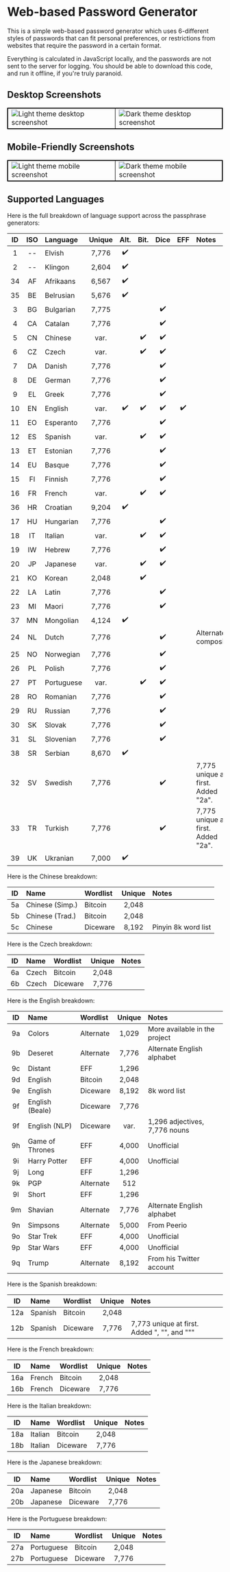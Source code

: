 # Web-based Password Generator
This is a simple web-based password generator which uses 6-different styles
of passwords that can fit personal preferences, or restrictions from
websites that require the password in a certain format.

Everything is calculated in JavaScript locally, and the passwords are not
sent to the server for logging. You should be able to download this code,
and run it offline, if you're truly paranoid.

## Desktop Screenshots
<table style="border-collapse: collapse; border: 1px solid black;">
<tr><td style="border: 1px solid black;">
<img alt="Light theme desktop screenshot" src="https://user-images.githubusercontent.com/699572/127556853-20914ceb-ea69-419a-8c52-10c33db7064b.png" />
</td><td style="border: 1px solid black;">
<img alt="Dark theme desktop screenshot" src="https://user-images.githubusercontent.com/699572/127556854-71a053ec-5b91-4cce-aa61-7bf9c6e0860b.png" />
</td></tr></table>

## Mobile-Friendly Screenshots
<table style="border-collapse: collapse; border: 1px solid black;">
<tr><td style="border: 1px solid black;">
<img alt="Light theme mobile screenshot" src="https://user-images.githubusercontent.com/699572/127557629-d80af7a3-3fc8-44cc-8c6f-f3f1d08ba424.png" />
</td><td style="border: 1px solid black;">
<img alt="Dark theme mobile screenshot" src="https://user-images.githubusercontent.com/699572/127557630-18b5d92d-2574-45eb-8d65-f0120ddc2f50.png" />
</td></tr></table>

## Supported Languages
Here is the full breakdown of language support across the passphrase generators:

| ID | ISO | Language   | Unique | Alt. | Bit. | Dice | EFF | Notes                              |
|:--:|:---:|:-----------|:------:|:----:|:----:|:----:|:---:|:-----------------------------------|
|  1 | --  | Elvish     | 7,776  |  ✔️   |      |      |     |                                    |
|  2 | --  | Klingon    | 2,604  |  ✔️   |      |      |     |                                    |
| 34 | AF  | Afrikaans  | 6,567  |  ✔️   |      |      |     |                                    | 
| 35 | BE  | Belrusian  | 5,676  |  ✔️   |      |      |     |                                    | 
|  3 | BG  | Bulgarian  | 7,775  |      |      |  ✔️   |     |                                    |
|  4 | CA  | Catalan    | 7,776  |      |      |  ✔️   |     |                                    |
|  5 | CN  | Chinese    |  var.  |      |  ✔️   |  ✔️   |     |                                    |
|  6 | CZ  | Czech      |  var.  |      |  ✔️   |  ✔️   |     |                                    |
|  7 | DA  | Danish     | 7,776  |      |      |  ✔️   |     |                                    |
|  8 | DE  | German     | 7,776  |      |      |  ✔️   |     |                                    |
|  9 | EL  | Greek      | 7,776  |      |      |  ✔️   |     |                                    |
| 10 | EN  | English    |  var.  |  ✔️   |  ✔️   |  ✔️   |  ✔️  |                                    |
| 11 | EO  | Esperanto  | 7,776  |      |      |  ✔️   |     |                                    |
| 12 | ES  | Spanish    |  var.  |      |  ✔️   |  ✔️   |     |                                    |
| 13 | ET  | Estonian   | 7,776  |      |      |  ✔️   |     |                                    |
| 14 | EU  | Basque     | 7,776  |      |      |  ✔️   |     |                                    |
| 15 | FI  | Finnish    | 7,776  |      |      |  ✔️   |     |                                    |
| 16 | FR  | French     |  var.  |      |  ✔️   |  ✔️   |     |                                    |
| 36 | HR  | Croatian   | 9,204  |  ✔️   |      |      |     |                                    | 
| 17 | HU  | Hungarian  | 7,776  |      |      |  ✔️   |     |                                    |
| 18 | IT  | Italian    |  var.  |      |  ✔️   |  ✔️   |     |                                    |
| 19 | IW  | Hebrew     | 7,776  |      |      |  ✔️   |     |                                    |
| 20 | JP  | Japanese   |  var.  |      |  ✔️   |  ✔️   |     |                                    |
| 21 | KO  | Korean     | 2,048  |      |  ✔️   |      |     |                                    |
| 22 | LA  | Latin      | 7,776  |      |      |  ✔️   |     |                                    |
| 23 | MI  | Maori      | 7,776  |      |      |  ✔️   |     |                                    |
| 37 | MN  | Mongolian  | 4,124  |  ✔️   |      |      |     |                                    | 
| 24 | NL  | Dutch      | 7,776  |      |      |  ✔️   |     | Alternate composite                |
| 25 | NO  | Norwegian  | 7,776  |      |      |  ✔️   |     |                                    |
| 26 | PL  | Polish     | 7,776  |      |      |  ✔️   |     |                                    |
| 27 | PT  | Portuguese |  var.  |      |  ✔️   |  ✔️   |     |                                    |
| 28 | RO  | Romanian   | 7,776  |      |      |  ✔️   |     |                                    |
| 29 | RU  | Russian    | 7,776  |      |      |  ✔️   |     |                                    |
| 30 | SK  | Slovak     | 7,776  |      |      |  ✔️   |     |                                    |
| 31 | SL  | Slovenian  | 7,776  |      |      |  ✔️   |     |                                    |
| 38 | SR  | Serbian    | 8,670  |  ✔️   |      |      |     |                                    | 
| 32 | SV  | Swedish    | 7,776  |      |      |  ✔️   |     | 7,775 unique at first. Added "2a". |
| 33 | TR  | Turkish    | 7,776  |      |      |  ✔️   |     | 7,775 unique at first. Added "2a". |
| 39 | UK  | Ukranian   | 7,000  |  ✔️   |      |      |     |                                    | 

Here is the Chinese breakdown:

| ID | Name            | Wordlist  | Unique | Notes                         |
|:--:|:----------------|:----------|:------:|:------------------------------|
| 5a | Chinese (Simp.) | Bitcoin   | 2,048  |                               |
| 5b | Chinese (Trad.) | Bitcoin   | 2,048  |                               |
| 5c | Chinese         | Diceware  | 8,192  | Pinyin 8k word list           |

Here is the Czech breakdown:

| ID | Name            | Wordlist  | Unique | Notes                         |
|:--:|:----------------|:----------|:------:|:------------------------------|
| 6a | Czech           | Bitcoin   | 2,048  |                               |
| 6b | Czech           | Diceware  | 7,776  |                               |

Here is the English breakdown:

| ID | Name            | Wordlist  | Unique | Notes                         |
|:--:|:----------------|:----------|:------:|:------------------------------|
| 9a | Colors          | Alternate | 1,029  | More available in the project |
| 9b | Deseret         | Alternate | 7,776  | Alternate English alphabet    |
| 9c | Distant         | EFF       | 1,296  |                               |
| 9d | English         | Bitcoin   | 2,048  |                               |
| 9e | English         | Diceware  | 8,192  | 8k word list                  |
| 9f | English (Beale) | Diceware  | 7,776  |                               |
| 9f | English (NLP)   | Diceware  |  var.  | 1,296 adjectives, 7,776 nouns |
| 9h | Game of Thrones | EFF       | 4,000  | Unofficial                    |
| 9i | Harry Potter    | EFF       | 4,000  | Unofficial                    |
| 9j | Long            | EFF       | 1,296  |                               |
| 9k | PGP             | Alternate |   512  |                               |
| 9l | Short           | EFF       | 1,296  |                               |
| 9m | Shavian         | Alternate | 7,776  | Alternate English alphabet    |
| 9n | Simpsons        | Alternate | 5,000  | From Peerio                   |
| 9o | Star Trek       | EFF       | 4,000  | Unofficial                    |
| 9p | Star Wars       | EFF       | 4,000  | Unofficial                    |
| 9q | Trump           | Alternate | 8,192  | From his Twitter account      |

Here is the Spanish breakdown:

| ID  | Name    | Wordlist | Unique | Notes                                        |
|:---:|:--------|:---------|:------:|:---------------------------------------------|
| 12a | Spanish | Bitcoin  | 2,048  |                                              |
| 12b | Spanish | Diceware | 7,776  |  7,773 unique at first. Added ", "", and """ |

Here is the French breakdown:

| ID  | Name   | Wordlist | Unique | Notes                         |
|:---:|:-------|:---------|:------:|:------------------------------|
| 16a | French | Bitcoin  | 2,048  |                               |
| 16b | French | Diceware | 7,776  |                               |

Here is the Italian breakdown:

| ID  | Name    | Wordlist | Unique | Notes                         |
|:---:|:--------|:---------|:------:|:------------------------------|
| 18a | Italian | Bitcoin  | 2,048  |                               |
| 18b | Italian | Diceware | 7,776  |                               |

Here is the Japanese breakdown:

| ID  | Name     | Wordlist | Unique | Notes                         |
|:---:|:---------|:---------|:------:|:------------------------------|
| 20a | Japanese | Bitcoin  | 2,048  |                               |
| 20b | Japanese | Diceware | 7,776  |                               |

Here is the Portuguese breakdown:

| ID  | Name       | Wordlist | Unique | Notes                         |
|:---:|:-----------|:---------|:------:|:------------------------------|
| 27a | Portuguese | Bitcoin  | 2,048  |                               |
| 27b | Portuguese | Diceware | 7,776  |                               |
